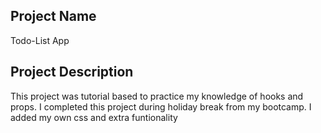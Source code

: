 ## Project Name

Todo-List App

## Project Description

This project was tutorial based to practice my knowledge of hooks and props.
I completed this project during holiday break from my bootcamp.
I added my own css and extra funtionality 

